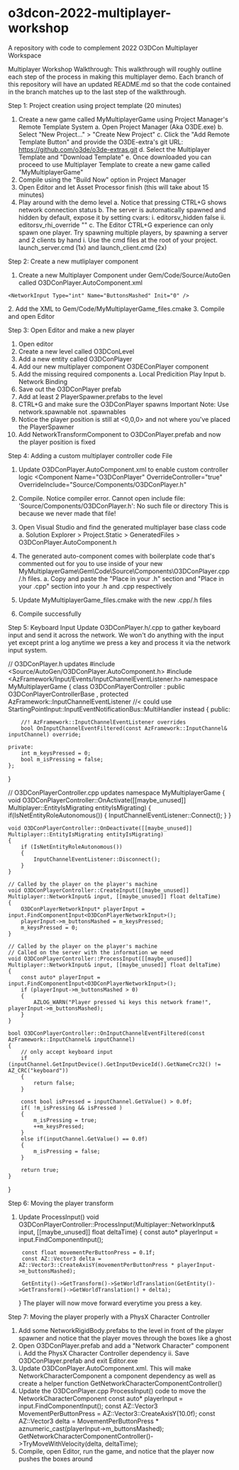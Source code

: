 # o3dcon-2022-multiplayer-workshop
A repository with code to complement 2022 O3DCon Multiplayer Workspace

Multiplayer Workshop Walkthrough:
This walkthrough will roughly outline each step of the process in making this multiplayer demo.
Each branch of this repository will have an updated README.md so that the code contained in the branch matches up to the last step of the walkthrough.

Step 1: Project creation using project template (20 minutes)
1. Create a new game called MyMultiplayerGame using Project Manager's Remote Template System
    a. Open Project Manager (Aka O3DE.exe)
    b. Select "New Project..." > "Create New Project"
    c. Click the "Add Remote Template Button" and provide the O3DE-extra's git URL: https://github.com/o3de/o3de-extras.git
    d. Select the Multiplayer Template and "Download Template"
    e. Once downloaded you can proceed to use Multiplayer Template to create a new game called "MyMultiplayerGame"
2. Compile using the "Build Now" option in Project Manager
3. Open Editor and let Asset Processor finish (this will take about 15 minutes)
4. Play around with the demo level
    a. Notice that pressing CTRL+G shows network connection status
    b. The server is automatically spawned and hidden by default, expose it by setting cvars:
        i. editorsv_hidden false 
        ii. editorsv_rhi_override ""
    c. The Editor CTRL+G experience can only spawn one player. Try spawning multiple players, by spawning a server and 2 clients by hand
        i. Use the cmd files at the root of your project. launch_server.cmd (1x) and launch_client.cmd (2x) 

Step 2: Create a new mutliplayer component
1. Create a new Multiplayer Component under Gem/Code/Source/AutoGen called O3DConPlayer.AutoComponent.xml
<?xml version="1.0"?>
<Component
    Name="O3DConPlayer" 
    Namespace="NewProject" 
    OverrideComponent="false"
    OverrideController="false" 
    OverrideInclude=""
    xmlns:xsi="http://www.w3.org/2001/XMLSchema-instance"
    xsi:noNamespaceSchemaLocation="MultiplayerAutoComponentSchema.xsd">
    
    <NetworkInput Type="int" Name="ButtonsMashed" Init="0" />    
</Component>
2. Add the XML to Gem/Code/MyMultiplayerGame_files.cmake
3. Compile and open Editor

Step 3: Open Editor and make a new player
1. Open editor
2. Create a new level called O3DConLevel
3. Add a new entity called O3DConPlayer
4. Add our new multiplayer component O3DEConPlayer component
5. Add the missing required components
  a. Local Predicition Play Input
  b. Network Binding
6. Save out the O3DConPlayer prefab
7. Add at least 2 PlayerSpawner.prefabs to the level
8. CTRL+G and make sure the O3DConPlayer spawns
   Important Note: Use network.spawnable not .spawnables
9. Notice the player position is still at <0,0,0> and not where you've placed the PlayerSpawner
10. Add NetworkTransformComponent to O3DConPlayer.prefab and now the player position is fixed

Step 4: Adding a custom multiplayer controller code File
1. Update O3DConPlayer.AutoComponent.xml to enable custom controller logic
<Component
    Name="O3DConPlayer" 
    OverrideController="true" 
    OverrideInclude="Source/Components/O3DConPlayer.h"
    
2. Compile. Notice compiler error.
    Cannot open include file: 'Source/Components/O3DConPlayer.h': No such file or directory
    This is because we never made that file!
4. Open Visual Studio and find the generated multiplayer base class code
   a. Solution Explorer > Project.Static > GeneratedFiles > O3DConPlayer.AutoComponent.h
5. The generated auto-component comes with boilerplate code that's commented out for you to use inside of your new MyMultiplayerGame\Gem\Code\Source\Components\O3DConPlayer.cpp/.h files.
   a. Copy and paste the "Place in your .h" section and "Place in your .cpp" section into your .h and .cpp respectively
6. Update MyMultiplayerGame_files.cmake with the new .cpp/.h files
7. Compile successfully

Step 5: Keyboard Input
Update O3DConPlayer.h/.cpp to gather keyboard input and send it across the network.
We won't do anything with the input yet except print a log anytime we press a key and process it via the network input system.

// O3DConPlayer.h updates
#include <Source/AutoGen/O3DConPlayer.AutoComponent.h>
#include <AzFramework/Input/Events/InputChannelEventListener.h>
namespace MyMultiplayerGame
{
    class O3DConPlayerController
        : public O3DConPlayerControllerBase
        , protected AzFramework::InputChannelEventListener //< could use StartingPointInput::InputEventNotificationBus::MultiHandler instead
    {
    public:

        //! AzFramework::InputChannelEventListener overrides
        bool OnInputChannelEventFiltered(const AzFramework::InputChannel& inputChannel) override;

    private:
        int m_keysPressed = 0;
        bool m_isPressing = false;
    };
}

// O3DConPlayerController.cpp updates
namespace MyMultiplayerGame
{
    void O3DConPlayerController::OnActivate([[maybe_unused]] Multiplayer::EntityIsMigrating entityIsMigrating)
    {
        if(IsNetEntityRoleAutonomous())
        {
            InputChannelEventListener::Connect();
        }
    }

    void O3DConPlayerController::OnDeactivate([[maybe_unused]] Multiplayer::EntityIsMigrating entityIsMigrating)
    {
        if (IsNetEntityRoleAutonomous())
        {
            InputChannelEventListener::Disconnect();
        }
    }

    // Called by the player on the player's machine
    void O3DConPlayerController::CreateInput([[maybe_unused]] Multiplayer::NetworkInput& input, [[maybe_unused]] float deltaTime)
    {
        O3DConPlayerNetworkInput* playerInput = input.FindComponentInput<O3DConPlayerNetworkInput>();
        playerInput->m_buttonsMashed = m_keysPressed;
        m_keysPressed = 0;
    }

    // Called by the player on the player's machine
    // Called on the server with the information we need
    void O3DConPlayerController::ProcessInput([[maybe_unused]] Multiplayer::NetworkInput& input, [[maybe_unused]] float deltaTime)
    {
        const auto* playerInput = input.FindComponentInput<O3DConPlayerNetworkInput>();
        if (playerInput->m_buttonsMashed > 0)
        {
            AZLOG_WARN("Player pressed %i keys this network frame!", playerInput->m_buttonsMashed);
        }
    }

    bool O3DConPlayerController::OnInputChannelEventFiltered(const AzFramework::InputChannel& inputChannel)
    {
        // only accept keyboard input
        if (inputChannel.GetInputDevice().GetInputDeviceId().GetNameCrc32() != AZ_CRC("keyboard"))
        {
            return false;
        }

        const bool isPressed = inputChannel.GetValue() > 0.0f;
        if( !m_isPressing && isPressed )
        {
            m_isPressing = true;
            ++m_keysPressed;
        }
        else if(inputChannel.GetValue() == 0.0f)
        {
            m_isPressing = false;
        }

        return true;
    }
}

Step 6: Moving the player transform
1. Update ProcessInput()
    void O3DConPlayerController::ProcessInput(Multiplayer::NetworkInput& input, [[maybe_unused]] float deltaTime)
    {
        const auto* playerInput = input.FindComponentInput<O3DConPlayerNetworkInput>();

        const float movementPerButtonPress = 0.1f;
        const AZ::Vector3 delta = AZ::Vector3::CreateAxisY(movementPerButtonPress * playerInput->m_buttonsMashed);

        GetEntity()->GetTransform()->SetWorldTranslation(GetEntity()->GetTransform()->GetWorldTranslation() + delta);
    }
The player will now move forward everytime you press a key.

Step 7: Moving the player properly with a PhysX Character Controller
1. Add some NetworkRigidBody.prefabs to the level in front of the player spawner and notice that the player moves through the boxes like a ghost
2. Open O3DConPlayer.prefab and add a "Network Character" component
   i. Add the PhysX Character Controller dependency
   ii. Save O3DConPlayer.prefab and exit Editor.exe
2. Update O3DConPlayer.AutoComponent.xml. This will make NetworkCharacterComponent a component dependency as well as create a helper function GetNetworkCharacterComponentController() 
      <ComponentRelation Constraint="Required" HasController="true" Name="NetworkCharacterComponent" Namespace="Multiplayer" Include="Multiplayer/Components/NetworkCharacterComponent.h" />
3. Update the O3DConPlayer.cpp ProcessInput() code to move the NetworkCharacterComponent
      const auto* playerInput = input.FindComponentInput<O3DConPlayerNetworkInput>();
      const AZ::Vector3 MovementPerButtonPress = AZ::Vector3::CreateAxisY(10.0f);
      const AZ::Vector3 delta = MovementPerButtonPress * aznumeric_cast<float>(playerInput->m_buttonsMashed);
      GetNetworkCharacterComponentController()->TryMoveWithVelocity(delta, deltaTime);
4. Compile, open Editor, run the game, and notice that the player now pushes the boxes around